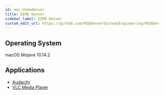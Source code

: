 ```yaml
---
id: mac-dimedenver
title: DIME Denver
sidebar_label: DIME Denver
custom_edit_url: https://github.com/MSUDenverSystemsEngineering/MSUDenverSystemsEngineering.github.io/edit/source/docs/image-mac-dimedenver.md
---
```


## Operating System
macOS Mojave 10.14.2

## Applications
* [Audacity](package-mac-audacity.md)
* [VLC Media Player](package-mac-vlc.md)
